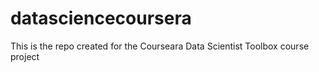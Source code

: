 # datasciencecoursera
This is the repo created for the Courseara Data Scientist Toolbox course project
